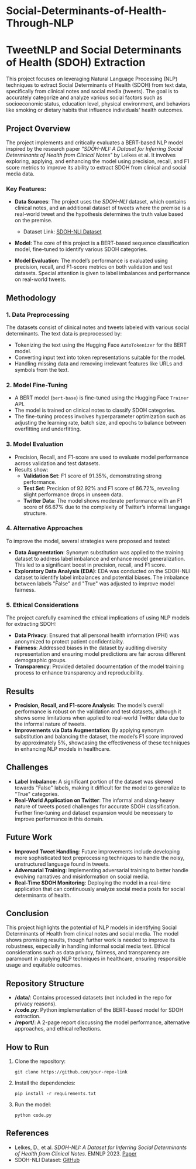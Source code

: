 # Social-Determinants-of-Health-Through-NLP

# **TweetNLP and Social Determinants of Health (SDOH) Extraction**

This project focuses on leveraging Natural Language Processing (NLP) techniques to extract Social Determinants of Health (SDOH) from text data, specifically from clinical notes and social media (tweets). The goal is to accurately categorize and analyze various social factors such as socioeconomic status, education level, physical environment, and behaviors like smoking or dietary habits that influence individuals' health outcomes.

## **Project Overview**
The project implements and critically evaluates a BERT-based NLP model inspired by the research paper *"SDOH-NLI: A Dataset for Inferring Social Determinants of Health from Clinical Notes"* by Lelkes et al. It involves exploring, applying, and enhancing the model using precision, recall, and F1 score metrics to improve its ability to extract SDOH from clinical and social media data.

### **Key Features:**
- **Data Sources**: The project uses the *SDOH-NLI* dataset, which contains clinical notes, and an additional dataset of tweets where the premise is a real-world tweet and the hypothesis determines the truth value based on the premise. 
  - Dataset Link: [SDOH-NLI Dataset](https://github.com/google-research-datasets/SDOH-NLI/tree/main)
  
- **Model**: The core of this project is a BERT-based sequence classification model, fine-tuned to identify various SDOH categories.
  
- **Model Evaluation**: The model’s performance is evaluated using precision, recall, and F1-score metrics on both validation and test datasets. Special attention is given to label imbalances and performance on real-world tweets.

## **Methodology**
### **1. Data Preprocessing**
The datasets consist of clinical notes and tweets labeled with various social determinants. The text data is preprocessed by:
- Tokenizing the text using the Hugging Face `AutoTokenizer` for the BERT model.
- Converting input text into token representations suitable for the model.
- Handling missing data and removing irrelevant features like URLs and symbols from the text.

### **2. Model Fine-Tuning**
- A BERT model (`bert-base`) is fine-tuned using the Hugging Face `Trainer` API. 
- The model is trained on clinical notes to classify SDOH categories.
- The fine-tuning process involves hyperparameter optimization such as adjusting the learning rate, batch size, and epochs to balance between overfitting and underfitting.

### **3. Model Evaluation**
- Precision, Recall, and F1-score are used to evaluate model performance across validation and test datasets.
- Results show:
  - **Validation Set**: F1 score of 91.35%, demonstrating strong performance.
  - **Test Set**: Precision of 92.92% and F1 score of 86.72%, revealing slight performance drops in unseen data.
  - **Twitter Data**: The model shows moderate performance with an F1 score of 66.67% due to the complexity of Twitter’s informal language structure.

### **4. Alternative Approaches**
To improve the model, several strategies were proposed and tested:
- **Data Augmentation**: Synonym substitution was applied to the training dataset to address label imbalance and enhance model generalization. This led to a significant boost in precision, recall, and F1 score.
- **Exploratory Data Analysis (EDA)**: EDA was conducted on the SDOH-NLI dataset to identify label imbalances and potential biases. The imbalance between labels "False" and "True" was adjusted to improve model fairness.
  
### **5. Ethical Considerations**
The project carefully examined the ethical implications of using NLP models for extracting SDOH:
- **Data Privacy**: Ensured that all personal health information (PHI) was anonymized to protect patient confidentiality.
- **Fairness**: Addressed biases in the dataset by auditing diversity representation and ensuring model predictions are fair across different demographic groups.
- **Transparency**: Provided detailed documentation of the model training process to enhance transparency and reproducibility.

## **Results**
- **Precision, Recall, and F1-score Analysis**: The model’s overall performance is robust on the validation and test datasets, although it shows some limitations when applied to real-world Twitter data due to the informal nature of tweets.
- **Improvements via Data Augmentation**: By applying synonym substitution and balancing the dataset, the model’s F1 score improved by approximately 5%, showcasing the effectiveness of these techniques in enhancing NLP models in healthcare.
  
## **Challenges**
- **Label Imbalance**: A significant portion of the dataset was skewed towards "False" labels, making it difficult for the model to generalize to "True" categories.
- **Real-World Application on Twitter**: The informal and slang-heavy nature of tweets posed challenges for accurate SDOH classification. Further fine-tuning and dataset expansion would be necessary to improve performance in this domain.

## **Future Work**
- **Improved Tweet Handling**: Future improvements include developing more sophisticated text preprocessing techniques to handle the noisy, unstructured language found in tweets.
- **Adversarial Training**: Implementing adversarial training to better handle evolving narratives and misinformation on social media.
- **Real-Time SDOH Monitoring**: Deploying the model in a real-time application that can continuously analyze social media posts for social determinants of health.

## **Conclusion**
This project highlights the potential of NLP models in identifying Social Determinants of Health from clinical notes and social media. The model shows promising results, though further work is needed to improve its robustness, especially in handling informal social media text. Ethical considerations such as data privacy, fairness, and transparency are paramount in applying NLP techniques in healthcare, ensuring responsible usage and equitable outcomes.

## **Repository Structure**
- **/data/**: Contains processed datasets (not included in the repo for privacy reasons).
- **/code.py**: Python implementation of the BERT-based model for SDOH extraction.
- **/report/**: A 2-page report discussing the model performance, alternative approaches, and ethical reflections.

## **How to Run**
1. Clone the repository:
   ```
   git clone https://github.com/your-repo-link
   ```
2. Install the dependencies:
   ```
   pip install -r requirements.txt
   ```
3. Run the model:
   ```
   python code.py
   ```

## **References**
- Lelkes, D., et al. *SDOH-NLI: A Dataset for Inferring Social Determinants of Health from Clinical Notes*. EMNLP 2023. [Paper](https://aclanthology.org/2023.findings-emnlp.317.pdf)
- SDOH-NLI Dataset: [GitHub](https://github.com/google-research-datasets/SDOH-NLI/tree/main)

